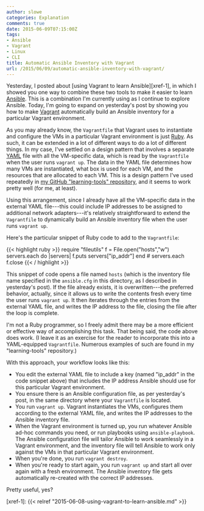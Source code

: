 ```yaml
---
author: slowe
categories: Explanation
comments: true
date: 2015-06-09T07:15:00Z
tags:
- Ansible
- Vagrant
- Linux
- CLI
title: Automatic Ansible Inventory with Vagrant
url: /2015/06/09/automatic-ansible-inventory-with-vagrant/
---
```


Yesterday, I posted about [using Vagrant to learn Ansible][xref-1], in which I showed you one way to combine these two tools to make it easier to learn [Ansible][link-1]. This is a combination I'm currently using as I continue to explore Ansible. Today, I'm going to expand on yesterday's post by showing you how to make [Vagrant][link-2] automatically build an Ansible inventory for a particular Vagrant environment.

As you may already know, the `Vagrantfile` that Vagrant uses to instantiate and configure the VMs in a particular Vagrant environment is just [Ruby][link-3]. As such, it can be extended in a lot of different ways to do a lot of different things. In my case, I've settled on a design pattern that involves a separate [YAML][link-4] file with all the VM-specific data, which is read by the `Vagrantfile` when the user runs `vagrant up`. The data in the YAML file determines how many VMs are instantiated, what box is used for each VM, and the resources that are allocated to each VM. This is a design pattern I've used repeatedly in [my GitHub "learning-tools" repository][link-5], and it seems to work pretty well (for me, at least).

Using this arrangement, since I already have all the VM-specific data in the external YAML file---this could include IP addresses to be assigned to additional network adapters---it's relatively straightforward to extend the `Vagrantfile` to dynamically build an Ansible inventory file when the user runs `vagrant up`.

Here's the particular snippet of Ruby code to add to the `Vagrantfile`:

{{< highlight ruby >}}
require "fileutils"
f = File.open("hosts","w")
servers.each do |servers|
  f.puts servers["ip_addr"]
end # servers.each
f.close
{{< / highlight >}}

This snippet of code opens a file named `hosts` (which is the inventory file name specified in the `ansible.cfg` in this directory, as I described in yesterday's post). If the file already exists, it is overwritten---the preferred behavior, actually, since it allows us to write the contents fresh every time the user runs `vagrant up`. It then iterates through the entries from the external YAML file, and writes the IP address to the file, closing the file after the loop is complete.

I'm not a Ruby programmer, so I freely admit there may be a more efficient or effective way of accomplishing this task. That being said, the code above does work. (I leave it as an exercise for the reader to incorporate this into a YAML-equipped `Vagrantfile`. Numerous examples of such are found in my "learning-tools" repository.)

With this approach, your workflow looks like this:

* You edit the external YAML file to include a key (named "ip_addr" in the code snippet above) that includes the IP address Ansible should use for this particular Vagrant environment.
* You ensure there is an Ansible configuration file, as per yesterday's post, in the same directory where your `Vagrantfile` is located.
* You run `vagrant up`. Vagrant instantiates the VMs, configures them according to the external YAML file, and writes the IP addresses to the Ansible inventory file.
* When the Vagrant environment is turned up, you run whatever Ansible ad-hoc commands you need, or run playbooks using `ansible-playbook`. The Ansible configuration file will tailor Ansible to work seamlessly in a Vagrant environment, and the inventory file will tell Ansible to work only against the VMs in that particular Vagrant environment.
* When you're done, you run `vagrant destroy`.
* When you're ready to start again, you run `vagrant up` and start all over again with a fresh environment. The Ansible inventory file gets automatically re-created with the correct IP addresses.

Pretty useful, yes?

 

[link-1]: http://www.ansible.com/home
[link-2]: https://www.vagrantup.com
[link-3]: https://www.ruby-lang.org/en/
[link-4]: http://yaml.org/
[link-5]: https://github.com/scottslowe/learning-tools
[xref-1]: {{< relref "2015-06-08-using-vagrant-to-learn-ansible.md" >}}
